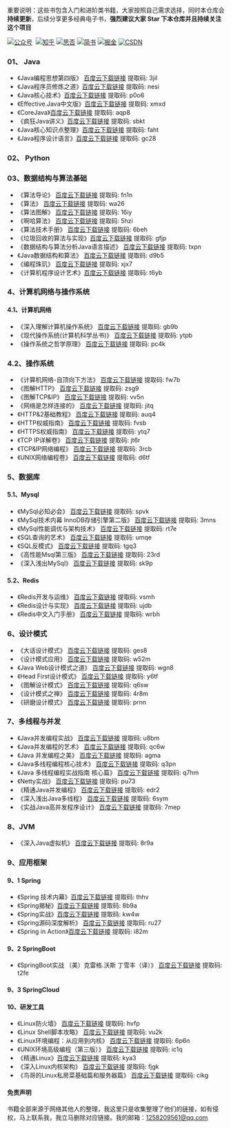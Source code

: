 

重要说明：这些书包含入门和进阶类书籍，大家按照自己需求选择，同时本仓库会**持续更新**，后续分享更多经典电子书，**强烈建议大家 Star 下本仓库并且持续关注这个项目**

[![公众号](https://img.shields.io/badge/%E5%85%AC%E4%BC%97%E5%8F%B7-%E9%98%BF%E7%A6%8F%E8%81%8A%E7%BC%96%E7%A8%8B-brightgreen)](https://mp.weixin.qq.com/s?__biz=MzIzMDg0NTUzNQ==&amp;mid=2247484784&amp;idx=1&amp;sn=fe6c6b91780f1ae12c8fd53cf453a982&amp;chksm=e8ac7840dfdbf156a47eda95bc892c54f54c52d20b1557bb5769070a13a30da50a398b79aa2c&token=1827893064&lang=zh_CN#rd) &nbsp;[![知乎](https://img.shields.io/badge/%E7%9F%A5%E4%B9%8E-%E9%98%BF%E7%A6%8F%E8%81%8A%E7%BC%96%E7%A8%8B-green)](https://www.zhihu.com/people/xiaofuzi123)&nbsp;[![思否](https://img.shields.io/badge/%E6%80%9D%E5%90%A6-%E9%98%BF%E7%A6%8F%E8%81%8A%E7%BC%96%E7%A8%8B-orange)](https://segmentfault.com/u/xiaofuzi123)&nbsp;[![简书](https://img.shields.io/badge/%E7%AE%80%E4%B9%A6-%E9%98%BF%E7%A6%8F%E8%81%8A%E7%BC%96%E7%A8%8B-blue)](https://www.jianshu.com/u/a3fa8f8e3f8b)&nbsp;[![掘金](https://img.shields.io/badge/%E6%8E%98%E9%87%91-%E9%98%BF%E7%A6%8F%E8%81%8A%E7%BC%96%E7%A8%8B-blueviolet)](https://juejin.cn/user/729731453946135)&nbsp;[![CSDN](https://img.shields.io/badge/%E6%8E%98%E9%87%91-%E9%98%BF%E7%A6%8F%E8%81%8A%E7%BC%96%E7%A8%8B-red)](https://blog.csdn.net/weixin_44848573?spm=1011.2124.3001.5343)

### 01、 Java

-  《Java编程思想第四版》 [百度云下载链接](https://pan.baidu.com/s/16bOV1v-YvDWIEPD51LQ9rw)  提取码: 3jil
-  《Java程序员修炼之道》[百度云下载链接](https://pan.baidu.com/s/114R3H0SF_D6m-PhobRAeJQ) 提取码: nesi
-  《Java核心技术》[百度云下载链接](https://pan.baidu.com/s/1uBh59gzsNCLjlxJA-Ujuqw) 提取码: p0o6
-  《Effective.Java中文版》[百度云下载链接](https://pan.baidu.com/s/1UoZ2mQ9GSXXwaMCT4OXIEw) 提取码: xmxd
-  《CoreJava》[百度云下载链接](https://pan.baidu.com/s/1YOUwTE2AcEjCQMtaxQ0vLg) 提取码: aqp8
-  《疯狂Java讲义》[百度云下载链接](https://pan.baidu.com/s/1tp7X6U6QN9qUW70ZJ9Jr6Q) 提取码: sbkt
-  《Java核心知识点整理》[百度云下载链接](https://pan.baidu.com/s/1O6Vj5NGA86H4O2KrenehWQ) 提取码: faht
-  《Java程序设计语言》[百度云下载链接](https://pan.baidu.com/s/1hT6PiMltfOi6hsGOVyp15Q) 提取码: gc28



### 02、 Python

### 03、数据结构与算法基础

-  《算法导论》 [百度云下载链接](https://pan.baidu.com/s/1gTRa-ru2jlslKbjwbgl2ug) 提取码: fn1n
-  《算法》     [百度云下载链接](https://pan.baidu.com/s/1ncy8b8pRV5jD7bBoTYpotw) 提取码: wa26
-  《算法图解》  [百度云下载链接](https://pan.baidu.com/s/1tIfvC7bA92nbiolG-fYehQ) 提取码: 16iy
-  《啊哈算法》  [百度云下载链接](https://pan.baidu.com/s/1ebB38ODP2ZLwIwx5eKKNLQ) 提取码: 5hzi
-  《算法技术手册》 [百度云下载链接](https://pan.baidu.com/s/1Ta4dFcGhSNQeBcp5E5YfsA) 提取码: 6beh
-  《垃圾回收的算法与实现》[百度云下载链接](https://pan.baidu.com/s/18eHWWs2EXMqn5IrbSyHYmQ) 提取码: gfjp
-  《数据结构与算法分析Java语言描述》 [百度云下载链接](https://pan.baidu.com/s/1CbxpAYSxUoA9f6_unCAXzg) 提取码: txpn
-  《Java数据结构和算法》 [百度云下载链接](https://pan.baidu.com/s/1-NpW5nys7Sl-KtxVjlH2ng) 提取码: d9b5
-  《编程珠玑》 [百度云下载链接](https://pan.baidu.com/s/1P1ssYzaXchIatA8p9RYPCg)   提取码: xjx7
-  《计算机程序设计艺术》[百度云下载链接](https://pan.baidu.com/s/1zOS2OMuO8WB2qGbFCHWzyQ) 提取码: t6yb


###  4、计算机网络与操作系统

#### 4.1、计算机网络

-  《深入理解计算机操作系统》 [百度云下载链接](https://pan.baidu.com/s/1L-zAhG2bKBXHKZMM7XVPfA) 提取码: gb9b
-  《现代操作系统(计算机科学丛书)》 [百度云下载链接](https://pan.baidu.com/s/1L-a_GBXi0efgsi-zokhU5g) 提取码: ytpb
-  《操作系统之哲学原理》 [百度云下载链接](https://pan.baidu.com/s/1kOz1QzJgapFANXHATzU_6w) 提取码: pc4k

### 4.2、操作系统

-   《计算机网络-自顶向下方法》 [百度云下载链接](https://pan.baidu.com/s/1-1JiCUycEdGQPBBDU1-VLg) 提取码: fw7b
-   《图解HTTP》 [百度云下载链接](https://pan.baidu.com/s/1vqrKXd36LbhCQs6rzaXWpQ) 提取码: zsg9
-   《图解TCP&IP》  [百度云下载链接](https://pan.baidu.com/s/1roIa2pqP2hyZRDuIpgyEXQ) 提取码: vv5n
-   《网络是怎样连接的》 [百度云下载链接](https://pan.baidu.com/s/1M4_l-gYZxIVP22UbqsaNPA) 提取码: jitq
-   《HTTP&2基础教程》 [百度云下载链接](https://pan.baidu.com/s/1mdPF2i0vI5OiccOFUC27fQ) 提取码: auq4
-   《HTTP权威指南》   [百度云下载链接](https://pan.baidu.com/s/18GmnU0gQqGmVzmtQUNtCxw) 提取码: fvsb
-   《HTTPS权威指南》  [百度云下载链接](https://pan.baidu.com/s/1jbjZy2RPc74BpKUTBT-_kg) 提取码: ytq7
-   《TCP IP详解卷》   [百度云下载链接](https://pan.baidu.com/s/1rhThFgOuwhsWMwHmspsWHg) 提取码: jt6r
-   《TCP&IP网络编程》  [百度云下载链接](https://pan.baidu.com/s/1ojrQz2mJJWNpdgnyXa0KLQ) 提取码: 3rcb
-   《UNIX网络编程卷》  [百度云下载链接](https://pan.baidu.com/s/1fM1uYq93aX-rKdate5TRqQ)  提取码: d6tf


###  5、数据库

#### 5.1、Mysql

- 《MySql必知必会》 [百度云下载链接](https://pan.baidu.com/s/1Memxl8vBbxU6BmbxJ09aew) 提取码: spvk
- 《MySql技术内幕 InnoDB存储引擎第二版》 [百度云下载链接](https://pan.baidu.com/s/1Ng1W8-sZk8y7vQeKkXeyUg) 提取码: 3mns
- 《MySql性能调优与架构技术》 [百度云下载链接](https://pan.baidu.com/s/1TJszFftASxYBQn8MwLfHtA) 提取码: rt7e
- 《SQL查询的艺术》 [百度云下载链接](https://pan.baidu.com/s/1HJGFXIoPojLdg5F3aeRdtw) 提取码: umqe
- 《SQL反模式》 [百度云下载链接](https://pan.baidu.com/s/17TPVmtEUkHLWwHxcl-VmXg) 提取码: tgq3
- 《高性能Msql第三版》 [百度云下载链接](https://pan.baidu.com/s/1zs0cYwdyXObzV--LrwJ1fQ) 提取码: 23rd
- 《深入浅出MySql》 [百度云下载链接](https://pan.baidu.com/s/1T5LrxHDYiIWNZo_chz1-Uw) 提取码: sk9p

#### 5.2、Redis

- 《Redis开发与运维》 [百度云下载链接](https://pan.baidu.com/s/1zUCSNFy0m-12vBuRTyHKKw)  提取码: vsmh
- 《Redis设计与实现》 [百度云下载链接](https://pan.baidu.com/s/1_UUbGR4AmTg-QBVXiYuyNg) 提取码: ujdb
- 《Redis中文入门手册》 [百度云下载链接](https://pan.baidu.com/s/1tWccAebGyXOWfj8LRSo3YQ) 提取码: wrbh

### 6、设计模式

- 《大话设计模式》  [百度云下载链接](https://pan.baidu.com/s/1F5B1nqQ8npYSoWwEW5HcTQ) 提取码: ges8
- 《设计模式应用》 [百度云下载链接](https://pan.baidu.com/s/1VLQO0fC657VdFtKASXFs2A) 提取码: w52m
- 《Java Web设计模式之道》 [百度云下载链接](https://pan.baidu.com/s/1kjtCaPAAR6boFMnIlm8yUQ) 提取码: wgn8
- 《Head First设计模式》 [百度云下载链接](https://pan.baidu.com/s/1Nup6JadRe2VSgloYwOH0uw) 提取码: y6tf
- 《图解设计模式》 [百度云下载链接](https://pan.baidu.com/s/1OsSiIgqnftLPzbi2q9vVPw) 提取码: q6sw
- 《设计模式之禅》 [百度云下载链接](https://pan.baidu.com/s/1er5XeCr-yjqXhOxeSLYApQ) 提取码: 4r8m
- 《研磨设计模式》 [百度云下载链接](https://pan.baidu.com/s/1WXwL16i-nMqExvVWa68P0g) 提取码: prnn

### 7、多线程与并发

- 《Java并发编程实战》 [百度云下载链接](https://pan.baidu.com/s/1DruMdQmMaAuofzR_bCgCJw) 提取码: u8bm
- 《Java并发编程的艺术》 [百度云下载链接](https://pan.baidu.com/s/1oyQa7prG-7qd_Dx8vSAYkA) 提取码: qc6w
- 《Java 并发编程之美》  [百度云下载链接](https://pan.baidu.com/s/1pHNl4EaFQtFIzY8cniImnA) 提取码: agma
- 《Java多线程编程核心技术》 [百度云下载链接](https://pan.baidu.com/s/1iH7pYnWIJdcfGDyMWaJfzw) 提取码: q3pn
- 《Java 多线程编程实战指南 核心篇》 [百度云下载链接](https://pan.baidu.com/s/1njoGfHRUfkogTNhUx6rkkA) 提取码: q7hm
- 《Netty实战》 [百度云下载链接](https://pan.baidu.com/s/16MSJx7emd0R0n4l0PL5q6g) 提取码: pu73
- 《精通Java并发编程》 [百度云下载链接](https://pan.baidu.com/s/1nUsrk0ix9xg7-mGBECreEw) 提取码: edr2
- 《深入浅出Java多线程》 [百度云下载链接](https://pan.baidu.com/s/1rhBYsS5pBDm6WSxEBLmVUA) 提取码: 6sym
- 《实战Java高并发程序设计》 [百度云下载链接](https://pan.baidu.com/s/17Q2acmszpWd_Fxj63vNURw) 提取码: 7mep

### 8、JVM

- 《深入Java虚拟机》 [百度云下载链接](https://pan.baidu.com/s/1Rj65L_rpx0w2xKPZpPjZ3g) 提取码: 8r9a

### 9、应用框架

#### 9、1 Spring

- 《Spring 技术内幕》[百度云下载链接](https://pan.baidu.com/s/1FNRWtSv2RRTBraq-f3oQ7g) 提取码: thhv
- 《Spring揭秘》[百度云下载链接](https://pan.baidu.com/s/1crBWKgOGMhQ3dcccds8G5w) 提取码: 8b9a
- 《Spring实战》[百度云下载链接](https://pan.baidu.com/s/1sKMCOxuCrdN_nEZwXEcQ3A) 提取码: kw4w
- 《Spring源码深度解析》 [百度云下载链接](https://pan.baidu.com/s/15Hat9SC-vBOw2e7wRLA_DA) 提取码: ru27
- 《Spring in Action》[百度云下载链接](https://pan.baidu.com/s/1bfuPiHCyJ0W9BV6IumTGqA)  提取码: i82m

#### 9、2 SpringBoot

- 《SpringBoot实战 （美）克雷格.沃斯 丁雪丰（译）》 [百度云下载链接](https://pan.baidu.com/s/1Gb5gf9q4qk9_QfuG1tk-mg) 提取码: t2fe

#### 9、3 SpringCloud


#### 10、研发工具

- 《Linux防火墙》 [百度云下载链接](https://pan.baidu.com/s/1eMTPJF6ANZG6JHDOqWartg) 提取码: hvfp
- 《Linux Shell脚本攻略》 [百度云下载链接](https://pan.baidu.com/s/1ArHuy3edDDZbBtCjgwqqCw) 提取码: vu2k
- 《Linux环境编程：从应用到内核》 [百度云下载链接](https://pan.baidu.com/s/1m32TZTUZdEuK9Vn3-p5Z6w) 提取码: 6p6n
- 《UNIX环境高级编程（第三版）》 [百度云下载链接](https://pan.baidu.com/s/1nSCnNu5cdpFy9z2RWB9Uow) 提取码: ic1q
- 《精通Linux》[百度云下载链接](https://pan.baidu.com/s/1JIL4Hjrj-QQZug4xKTYjHA)  提取码: kya3
- 《深入Linux内核架构》 [百度云下载链接](https://pan.baidu.com/s/1RrWqzCkl5MKAzgiQGQj6Qg) 提取码: fjgk
- 《鸟哥的Linux私房菜基础篇和服务器篇》 [百度云下载链接](https://pan.baidu.com/s/1ydIkQ_lw4ntm-6qowgNWJA) 提取码: cikg

#### 免责声明

书籍全部来源于网络其他人的整理，我这里只是收集整理了他们的链接，如有侵权，马上联系我，我立马删除对应链接。我的邮箱：1258209561@qq.com











